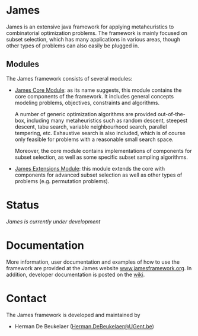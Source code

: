 James
=====

James is an extensive java framework for applying metaheuristics to combinatorial optimization problems. The framework is mainly focused on subset selection, which has many applications in various areas, though other types of problems can also easily be plugged in.

Modules
-------

The James framework consists of several modules:
 
 - [James Core Module][1]: as its name suggests, this module contains the core components of the framework. It includes general concepts modeling problems, objectives, constraints and algorithms.
 
   A number of generic optimization algorithms are provided out-of-the-box, including many metaheuristics such as random descent, steepest descent, tabu search, variable neighbourhood search, parallel tempering, etc. Exhaustive search is also included, which is of course only feasible for problems with a reasonable small search space.
   
   Moreover, the core module contains implementations of components for subset selection, as well as some specific subset sampling algorithms.
   
 - [James Extensions Module][2]: this module extends the core with components for advanced subset selection as well as other types of problems (e.g. permutation problems). 

Status
======

*James is currently under development*

Documentation
=============

More information, user documentation and examples of how to use the framework are provided at the James website www.jamesframework.org. In addition, developer documentation is posted on the [wiki](http://github.com/hdbeukel/james/wiki).

Contact
=======

The James framework is developed and maintained by

 - Herman De Beukelaer (Herman.DeBeukelaer@UGent.be)
 
 
 
[1]: https://github.com/hdbeukel/james/tree/master/james/james-core
[2]: https://github.com/hdbeukel/james/tree/master/james/james-extensions